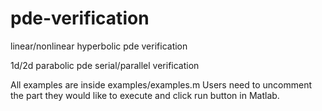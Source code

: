 # pde-verification
linear/nonlinear hyperbolic pde verification

1d/2d parabolic pde serial/parallel verification

All examples are inside examples/examples.m 
Users need to uncomment the part they would like to execute and click run button in Matlab.
